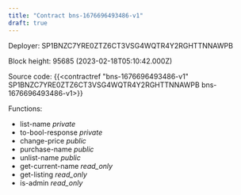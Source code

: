 ```yaml
---
title: "Contract bns-1676696493486-v1"
draft: true
---
```

Deployer: SP1BNZC7YRE0ZTZ6CT3VSG4WQTR4Y2RGHTTNNAWPB


 



Block height: 95685 (2023-02-18T05:10:42.000Z)

Source code: {{<contractref "bns-1676696493486-v1" SP1BNZC7YRE0ZTZ6CT3VSG4WQTR4Y2RGHTTNNAWPB bns-1676696493486-v1>}}

Functions:

* list-name _private_
* to-bool-response _private_
* change-price _public_
* purchase-name _public_
* unlist-name _public_
* get-current-name _read_only_
* get-listing _read_only_
* is-admin _read_only_
